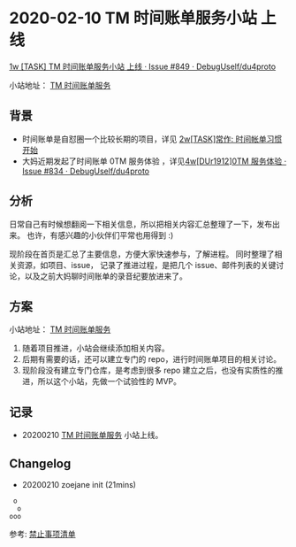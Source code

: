 # 2020-02-10 TM 时间账单服务小站 上线

[1w [TASK] TM 时间账单服务小站 上线 · Issue #849 · DebugUself/du4proto](https://github.com/DebugUself/du4proto/issues/849)

小站地址： [TM 时间账单服务](https://tm.zoejane.net/)

## 背景

- 时间账单是自怼圈一个比较长期的项目，详见 [2w[TASK]常作: 时间帐单习惯开始](https://github.com/DebugUself/du4proto/issues/641)
- 大妈近期发起了时间账单 0TM 服务体验 ，详见[4w[DUr1912]0TM 服务体验 · Issue #834 · DebugUself/du4proto](https://github.com/DebugUself/du4proto/issues/834)

## 分析

日常自己有时候想翻阅一下相关信息，所以把相关内容汇总整理了一下，发布出来。
也许，有感兴趣的小伙伴们平常也用得到 :)

现阶段在首页是汇总了主要信息，方便大家快速参与，了解进程。
同时整理了相关资源，如项目、issue，
记录了推进过程，是把几个 issue、邮件列表的关键讨论，以及之前大妈聊时间账单的录音纪要放进来了。

## 方案

小站地址： [TM 时间账单服务](https://tm.zoejane.net/)

1. 随着项目推进，小站会继续添加相关内容。
2. 后期有需要的话，还可以建立专门的 repo，进行时间账单项目的相关讨论。
3. 现阶段没有建立专门仓库，是考虑到很多 repo 建立之后，也没有实质性的推进，所以这个小站，先做一个试验性的 MVP。

## 记录

 - 20200210 [TM 时间账单服务](https://tm.zoejane.net/) 小站上线。

## Changelog

- 20200210 zoejane init (21mins)

```
 o
  o
ooo
```
参考: [禁止事项清单](https://github.com/DebugUself/du4proto/wiki/HbNotDoIt)
